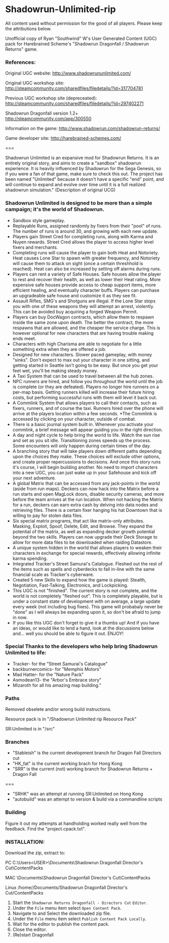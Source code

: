 # Shadowrun-Unlimited-rip
All content used without permission for the good of all players. Please keep the attributions below.

Unofficial copy of Ryan "Southwind" W's User Generated Content (UGC) pack for
Harebrained Scheme's "Shadowrun Dragonfall / Shadowrun Returns" game.

### References:


Original UGC website: http://www.shadowrununlimited.com/

Original UGC workshop site: http://steamcommunity.com/sharedfiles/filedetails/?id=317704781

Previous UGC workshop site (depreceated): http://steamcommunity.com/sharedfiles/filedetails/?id=297402271


Shadowrun Dragonfall version 1.2+ http://steamcommunity.com/app/300550

Information on the game: http://www.shadowrun.com/shadowrun-returns/

Game developer site: http://harebrained-schemes.com/

===

Shadowrun Unlimited is an expansive mod for Shadowrun Returns. It is an entirely original story, 
and aims to create a "sandbox" shadowrun experience. It is heavily influenced by Shadowrun 
for the Sega Genesis, so if you were a fan of that game, make sure to check this out. The project 
has been named "Unlimited" because it doesn't have a specific "end" point, and will continue to expand 
and evolve over time until it is a full realized shadowrun simulation."
(Description of original UCG)

### Shadowrun Unlimited is designed to be more than a simple campaign; it's the world of Shadowrun.

* Sandbox style gameplay. 
* Replayable Runs, assigned randomly by fixers from their "pool" of runs. The number of runs is around 30, and growing with each new update.
* Players gain Street Cred for completing runs, along with Karma and Nuyen rewards. Street Cred allows the player to access higher level fixers and merchants.
* Completing runs will cause the player to gain both Heat and Notoriety. Heat causes Lone Star to spawn with greater frequency, and Notoriety will cause them to attack on sight (once a certain threshhold is reached). Heat can also be increased by setting off alarms during runs. 
* Players can rent a variety of Safe Houses. Safe houses allow the player to rest and recover their health, as well as lower their Heat rating. More expensive safe houses provide access to cheap support items, more efficient healing, and eventually character buffs. Players can purchase an upgradeable safe house and customize it as they see fit.
* Assault Rifles, SMG's and Shotguns are illegal. If the Lone Star stops you with one of these weapons they will attempt an arrest, violently. This can be avoided buy acquiring a forged Weapon Permit.
* Players can buy DocWagon contracts, which allow them to respawn inside the same zone upon death. The better the contract, the more respawns that are allowed, and the cheaper the service charge. This is however optional for new characters that are having trouble making ends meet.
* Characters with high Charisma are able to negotiate for a little something extra when they are offered a job.
* Designed for new characters. Slower paced gameplay, with money "sinks". Don't expect to max out your character in one sitting, and getting started in Seattle isn't going to be easy. But once you get your feet wet, you'll be making steady money.
* A Taxi System that can be used to travel between all the hub zones.
* NPC runners are hired, and follow you throughout the world until the job is complete (or they are defeated). Players no longer hire runners on a per-map basis. Getting runners killed will increase their future hiring costs, but performing successful runs with them will level it back out.
* A Commlink System that allows players to call their contacts, such as fixers, runners, and of course the taxi. Runners hired over the phone will arrive at the players location within a few seconds. *The Commlink is accessed by clicking on your character, outside of combat.
* There is a basic journal system built in. Whenever you activate your commlink, a brief message will appear guiding you in the right direction.
* A day and night cycle to help bring the world to life. Watch the sun rise and set as you sit idle. Transitioning zones speeds up the process. Some encounters will only happen during certain times of the day.
* A branching story that will take players down different paths depending upon the choices they make. These choices will exclude other options, and create proper repercussions to decisions. And once this story runs it's course, I will begin building another. No need to import characters into a new UGC, you can just wake up in your Safehouse and kick off your next adventure.
* A global Matrix that can be accessed from any jack-points in the world (aside from run maps). Deckers can now hack into the Matrix before a run starts and open MagLock doors, disable security cameras, and more before the team arrives at the run location. When not hacking the Matrix for a run, deckers can earn extra cash by delving into data nodes and retrieving files. There is a certain fixer hanging his hat Downtown that is willing to pay for stolen data files.
* Six special matrix programs, that act like matrix-only attributes. Masking, Exploit, Spoof, Delete, Edit, and Browse. They expand the potential of the matrix, as well as expanding decker growth potential beyond the two skills. Players can now upgrade their Deck Storage to allow for more data files to be downloaded when raiding Datastore.
* A unique system hidden in the world that allows players to weaken their characters in exchange for special rewards, effectively allowing infinite karma spending.
* Integrated Tracker's Street Samurai's Catalogue. Fleshed out the rest of the items such as spells and cyberdecks to fall in-line with the same financial scale as Tracker's cyberware.
* Created 5 new Skills to expand how the game is played: Stealth, Negotiation, Fast-Talking, Electronics, and Lockpicking.
* This UGC is not "finished". The current story is not complete, and the world is not completely "fleshed out". This is completely playable, but is under a constant state of development with on average, a large update every week (not including bug fixes). This game will probabaly never be "done" as I will always be expanding upon it, so don't be afraid to jump in now.
* If you like this UGC don't forget to give it a thumbs up! And if you have an ideas, or would like to lend a hand, look at the discussions below and... well you should be able to figure it out. ENJOY!

### Special Thanks to the developers who help bring Shadowrun Unlimited to life:
* Tracker- for the "Street Samurai's Catalogue"
* backburnercomics- for "Memphis Motors"
* Mad Hatter- for the "Nature Pack"
* Asmodean13- the "Arbor's Embrace story"
* Mizaroth for all his amazing map building."


### Paths

Removed obselete and/or wrong build instructions.

Resource pack is in "/Shadowrun Unlimited rip Resource Pack"

SR:Unlimited is in "/src"

### Branches

* "Stableish" is the current development branch for Dragon Fall Directors cut
* "HK_fat" is the current working brach for Hong Kong
* "SRR" is the current (not) working branch for Shadowrun Returns + Dragon Fall

===

* "SRHK" was an attempt at running SR:Unlimited on Hong Kong
* "autobuild" was an attempt to version & build via a commandline scripts

### Building

Figure it out my attempts at handholding worked really well from the feedback. Find the "project.cpack.txt". 


### INSTALLATION:

Download the zip, extract to: 

PC
C:\Users\<USER>\Documents\Shadowrun Dragonfall Director's Cut\ContentPacks

MAC
<USER>\Documents\Shadowrun Dragonfall Director's Cut\ContentPacks

Linux
/home/<USER>/Documents/Shadowrun Dragonfall Director's Cut/ContentPacks

1. Start the `Shadowrun Returns Dragonfall - Directors Cut` `Editor`.
1. Under the `File` menu item select `Open Content Pack`.
1. Navigate to and Select the downloaded zip file.
1. Under the `File` menu item select `Publish Content Pack Locally`.
1. Wait for the editor to publish the content pack.
1. Close the editor.
1. (Re)start Dragonfall


